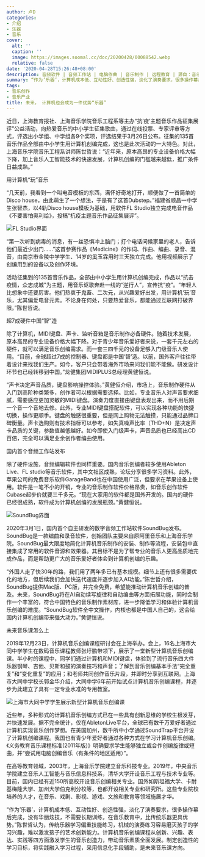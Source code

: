 ```yaml
---
author: 卢D
categories:
- 介绍
- 乐器
- 音乐
cover:
  alt: ''
  caption: ''
  image: https://images.soomal.cc/doc/20200428/00088542.webp
  relative: false
date: '2020-04-28T15:26:48+08:00'
description: 音频软件 | 音频工作站 | 电脑作曲 | 音乐制作 | 远程教育 | 源自：音乐周报 | 版权：转载 |  平均/总评分：00.00/0
summary: “作为’乐器’，计算机成本低、互动性好、创造性强，淡化了演奏要求，很多操作幕后完成，没有华丽炫技，不需要长期训练，在音乐教育中，比传统乐器更具优势。”陈世哲认为，传统乐器学习偏重技能练习，机械的演奏练习容易磨灭孩子的学习兴趣，难以激发孩子的艺术创新能力……
tags:
- 音乐创作
- 音乐产业
title: 未来， 计算机也会成为一件优势“乐器”
---
```


近日，上海教育报社、上海音乐学院音乐工程系等主办“抗‘疫’主题音乐作品征集展评”公益活动，向热爱音乐的中小学生征集歌曲，通过在线投票、专家评审等方式，评选出小学组、中学组各9个奖项，评选结果于3月26日公布。征集的135首音乐作品全部由中小学生用计算机创编完成，这也是此次活动的一大特色。对此，上海音乐学院音乐工程系讲师陈世哲说：“近年来，原本高昂的专业设备价格大幅下降，加上音乐人工智能技术的快速发展，计算机创编的门槛越来越低，推广条件日益成熟。”

用计算机“玩”音乐

“几天前，我看到一个叫电音模板的东西，满怀好奇地打开，顺便做了一首简单的Disco house，由此萌生了一个想法，于是有了这首Dubstep。”福建省顺昌一中学生张智杰，以4轨Disco house模板为基础，用软件FL Studio独立完成电音作品《不要害怕奥利给》，投稿“抗疫主题音乐作品征集展评”。

![FL Studio界面](https://images.soomal.cc/doc/20200428/00088540.webp)





“第一次听到病毒的消息，有一丝恐惧冲上脑门；打个电话问候家里的老人，告诉他们最近少出门……”这首参赛作品《Medicine》的作词、作曲、编曲、录音、混音，由南京市金陵中学学生、14岁的奚玉霖用时三天独立完成。他用视频展示了创编用到的设备以及创作环境。

活动征集到的135首音乐作品，全部由中小学生用计算机创编完成，作品以“抗击疫情，众志成城”为主题，用音乐讴歌奔赴一线的“逆行人”，宣传抗“疫”。“年轻人比想象中还要厉害。他们热衷于鬼畜、二次元，从兴趣爱好出发，用计算机‘玩’音乐，尤其偏爱电音元素。不论身在何处，只要热爱音乐，都能通过互联网打破界限。”陈世哲说。

超7成硬件中国“智”造

除了计算机，MIDI键盘、声卡、监听音箱是音乐制作必备硬件。随着技术发展，原本高昂的专业设备价格大幅下降。对于青少年音乐爱好者来说，一套千元左右的硬件，就可以满足音乐创编需求。而一套三四千元的设备足够入门级音乐人使用。“目前，全球超过7成的控制器、键盘都是中国‘智’造。以前，国外客户往往带着设计来找我们生产。如今，客户只会带着海外市场来问我们能不能做。研发设计环节也已经转移到中国。”龙健集团MIDIPLUS总经理黄健恒说。

“声卡决定声音品质，键盘影响操控体验。”黄健恒介绍，市场上，音乐制作硬件从入门到高阶种类繁多，创作者可以根据需要选择。比如，专业音乐人对声音要求细腻，需要感应更加灵敏的MIDI键盘。演奏力度直接由键盘表现出来，而不用后期一个音一个音地去修。此外，专业MIDI键盘搭配软件，可以实现各种功能的快捷切换，操作更顺手。键盘的触感很重要，但是网上购物无法触摸，只能通过品牌口碑衡量。声卡选购则有技术指标可以参考，如失真噪声比率（THD+N）是决定声卡品质的关键，参数值越低越好。如今即使入门级声卡，声音品质也已经高出CD百倍，完全可以满足业余创作者编曲使用。

国内首个音频工作站发布

除了硬件设施，音频编辑软件也同样重要。国内音乐创编者较多使用Ableton Live、FL studio等音乐软件，其中文社区成熟，论坛分享很多学习资料。此外，苹果公司的免费音乐软件GarageBand也在中国使用广泛，但要求在苹果设备上使用。软件是一笔不小的开销，专业的音乐制作软件价格昂贵，如音乐创作软件Cubase起步价就要三千多元。“现在大家用的软件都是国外开发的。国内的硬件已经很成熟，软件成为计算机创编的发展瓶颈。”黄健恒说。

![SoundBug界面](https://images.soomal.cc/doc/20200428/00088539_01.webp)





2020年3月1日，国内首个自主研发的数字音频工作站软件SoundBug发布。SoundBug是一款编曲和录音软件，创始团队主要来自原阿里音乐和上海音乐学院。SoundBug最大限度地简化计算机音乐制作的安装、制作等流程，安装包中直接集成了常用的软件音源和效果器。其目标不是为了帮专业的音乐人更高品质地完成作品，而是帮助更广大的音乐爱好者体会到计算机创编的乐趣。

“外国人走了快30年的路，我们用了两年多已有基本规模。细节上还有很多需要优化的地方，但后续我们会加快迭代速度并逐步加入AI功能。”陈世哲介绍，SoundBug提供Mac版、PC版，并完全免费，希望能推动计算机音乐创编的普及。未来，SoundBug将在AI自动续写旋律和自动编曲等方面拓展功能，同时会制作一个丰富的，符合中国特色的音乐制作素材库，进一步降低学习和体验计算机音乐创编的难度。“SoundBug软件全中文操作，内核也都是中国人自己的，这会给国内计算机创编带来强大动力。”黄健恒说。

未来音乐课怎么上

2019年12月23日，计算机音乐创编课程研讨会在上海举办。会上，16名上海市大同中学学生在数码音乐课程教师张圩鹏带领下，展示了一堂新型计算机音乐创编课。半小时的课程中，同学们通过计算机和MIDI键盘，体验到了流行音乐四大件乐器钢琴、吉他、贝斯和鼓的演奏技巧和声音；了解到音乐创编基本手法“完全重复”和“变化重复”的应用；和老师共同创作音乐片段，并即时分享到互联网。上海市大同中学校长郭金华介绍，大同中学6年前开始试点计算机音乐创编课程，并逐步为此建立了具有一定专业水准的专用教室。

![上海市大同中学学生展示新型计算机音乐创编课](https://images.soomal.cc/doc/20200428/00088541_01.webp)





近些年，多种形式的计算机音乐创编方式已在一些具有创新思维的学校生根发芽，并快速发展。据不完全统计，仅在AbletonLive平台，全球已有数千万爱好者通过计算机实现音乐创作梦想。在美国加州，数千所中小学通过SoundTrap平台开设了计算机创编课程。我国也有青少年爱好者通过各种方式在学习计算机音乐创编。《义务教育音乐课程标准(2011年版)》明确要求学生能够独立或合作创编旋律或短曲，并“尝试用电脑创编音乐（有条件的地区适用）”。

在高等教育领域，2003年，上海音乐学院建立音乐科技专业。2019年，中央音乐学院建立音乐人工智能与音乐信息科技系，清华大学开设音乐工程与技术专业等。目前，国内已经有近150所高校开设音乐创编相关专业。国外如斯坦福大学、卡耐基梅隆大学、加州大学伯克利分校等，也都开设相关专业和研究所。这些专业院校培养的人才，在音乐、戏剧、影视、游戏、文旅和教育等领域施展才华。

“作为’乐器’，计算机成本低、互动性好、创造性强，淡化了演奏要求，很多操作幕后完成，没有华丽炫技，不需要长期训练，在音乐教育中，比传统乐器更具优势。”陈世哲认为，传统乐器学习偏重技能练习，机械的演奏练习容易磨灭孩子的学习兴趣，难以激发孩子的艺术创新能力。计算机音乐创编课程从创新、兴趣、表达、实践等四方面激发学生的音乐创造力，带动音乐素质全面发展。制定创造性的学习目标，将实践融入学习过程，采用信息化手段辅助，是未来音乐课方向。